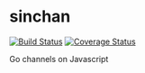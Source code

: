 # sinchan

[![Build Status](https://travis-ci.org/nayarsystems/sinchan.svg?branch=master)](https://travis-ci.org/nayarsystems/sinchan) [![Coverage Status](https://coveralls.io/repos/github/nayarsystems/sinchan/badge.svg?branch=master)](https://coveralls.io/github/nayarsystems/sinchan?branch=master)

Go channels on Javascript
